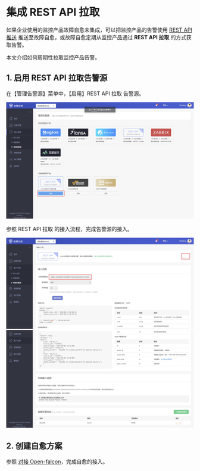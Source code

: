 # 集成 REST API 拉取

如果企业使用的监控产品故障自愈未集成，可以把监控产品的告警使用 [REST API 推送](REST_API_PUSH_Alarm_processing_automation.md) 推送至故障自愈，或故障自愈定期从监控产品通过 **REST API 拉取** 的方式获取告警。

本文介绍如何周期性拉取监控产品告警。

## 1. 启用 REST API 拉取告警源

在【管理告警源】菜单中，【启用】REST API 拉取 告警源。

![-w1679](media/15681929342797.jpg)

参照 REST API 拉取 的接入流程，完成告警源的接入。

![-w1676](media/15681930099043.jpg)
![-w1676](media/15681930877100.jpg)


## 2. 创建自愈方案

参照 [对接 Open-falcon](Integrated_Openfalcon.md#Add_FTA)，完成自愈的接入。
